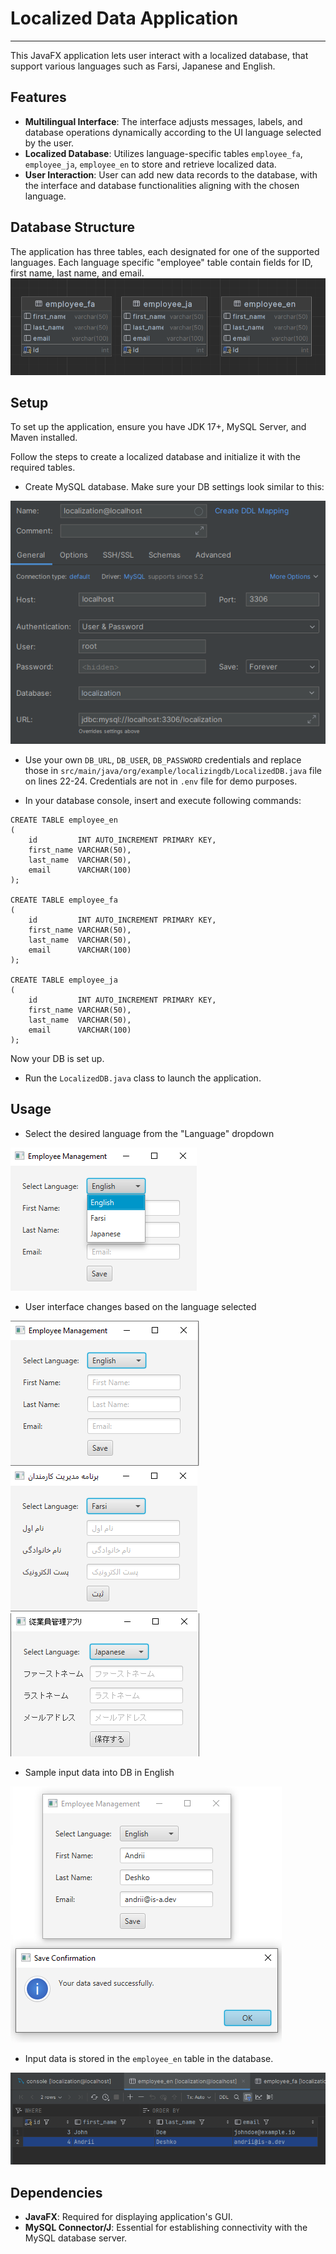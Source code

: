 # Localized Data Application
___

This JavaFX application lets user interact with a localized database, 
that support various languages such as Farsi, Japanese and English.

## Features

- **Multilingual Interface**: The interface adjusts messages, labels, and database operations dynamically according to the UI language selected by the user.
- **Localized Database**: Utilizes language-specific tables `employee_fa`, `employee_ja`, `employee_en` to store and retrieve localized data.
- **User Interaction**: User can add new data records to the database, with the interface and database functionalities aligning with the chosen language.

## Database Structure

The application has three tables, each designated for one of the supported languages. Each language specific "employee" table contain fields for ID, first name, last name, and email.
<img src="src/main/resources/org/example/localizingdb/db_tables.png">

## Setup

To set up the application, ensure you have JDK 17+, MySQL Server, and Maven installed. 

Follow the steps to create a localized database and initialize it with the required tables.

- Create MySQL database. Make sure your DB settings look similar to this:
<img src="src/main/resources/org/example/localizingdb/db_setup.png">

- Use your own `DB_URL`, `DB_USER`, `DB_PASSWORD` credentials and replace those in `src/main/java/org/example/localizingdb/LocalizedDB.java` file
on lines 22-24. Credentials are not in `.env` file for demo purposes. 


- In your database console, insert and execute following commands:
```mysql
CREATE TABLE employee_en
(
    id         INT AUTO_INCREMENT PRIMARY KEY,
    first_name VARCHAR(50),
    last_name  VARCHAR(50),
    email      VARCHAR(100)
);

CREATE TABLE employee_fa
(
    id         INT AUTO_INCREMENT PRIMARY KEY,
    first_name VARCHAR(50),
    last_name  VARCHAR(50),
    email      VARCHAR(100)
);

CREATE TABLE employee_ja
(
    id         INT AUTO_INCREMENT PRIMARY KEY,
    first_name VARCHAR(50),
    last_name  VARCHAR(50),
    email      VARCHAR(100)
);
```
Now your DB is set up.

- Run the `LocalizedDB.java` class to launch the application.

## Usage

- Select the desired language from the "Language" dropdown

<img src="src/main/resources/org/example/localizingdb/language_selection.png">


- User interface changes based on the language selected

<img src="src/main/resources/org/example/localizingdb/app_en.png"><br/>
<img src="src/main/resources/org/example/localizingdb/app_fa.png"><br/>
<img src="src/main/resources/org/example/localizingdb/app_ja.png"><br/>

- Sample input data into DB in English

<img src="src/main/resources/org/example/localizingdb/data_saved_en.png">

- Input data is stored in the `employee_en` table in the database.

<img src="src/main/resources/org/example/localizingdb/data_in_en_db_table.png">

## Dependencies

- **JavaFX**: Required for displaying application's GUI.
- **MySQL Connector/J**: Essential for establishing connectivity with the MySQL database server.
